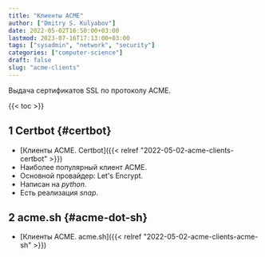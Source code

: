 ```yaml
---
title: "Клиенты ACME"
author: ["Dmitry S. Kulyabov"]
date: 2022-05-02T16:50:00+03:00
lastmod: 2023-07-16T17:13:00+03:00
tags: ["sysadmin", "network", "security"]
categories: ["computer-science"]
draft: false
slug: "acme-clients"
---
```


Выдача сертификатов SSL по протоколу ACME.

<!--more-->

{{< toc >}}


## <span class="section-num">1</span> Certbot {#certbot}

-   [Клиенты ACME. Certbot]({{< relref "2022-05-02-acme-clients-certbot" >}})
-   Наиболее популярный клиент ACME.
-   Основной провайдер: Let's Encrypt.
-   Написан на _python_.
-   Есть реализация _snap_.


## <span class="section-num">2</span> acme.sh {#acme-dot-sh}

-   [Клиенты ACME. acme.sh]({{< relref "2022-05-02-acme-clients-acme-sh" >}})
